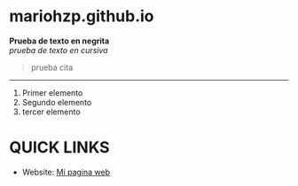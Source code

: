 # mariohzp.github.io
**Prueba de texto en negrita**
\
*prueba de texto en cursiva*
> prueba cita
---
1. Primer elemento
2. Segundo elemento
3. tercer elemento

# QUICK LINKS #
* Website: [Mi pagina web](https://mariohzp.github.io)
